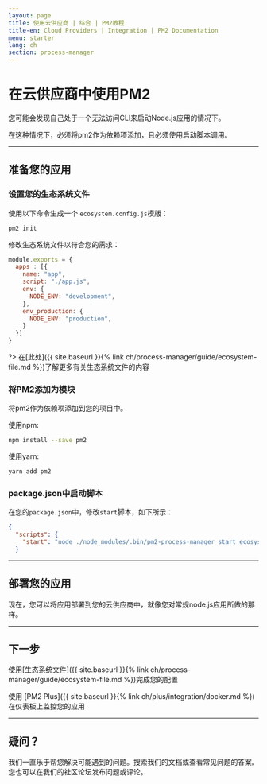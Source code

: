 ```yaml
---
layout: page
title: 使用云供应商 | 综合 | PM2教程
title-en: Cloud Providers | Integration | PM2 Documentation
menu: starter
lang: ch
section: process-manager
---
```


# 在云供应商中使用PM2

您可能会发现自己处于一个无法访问CLI来启动Node.js应用的情况下。

在这种情况下，必须将pm2作为依赖项添加，且必须使用启动脚本调用。

---

## 准备您的应用

### 设置您的生态系统文件

使用以下命令生成一个 `ecosystem.config.js`模版：

```bash
pm2 init
```

修改生态系统文件以符合您的需求：

```javascript
module.exports = {
  apps : [{
    name: "app",
    script: "./app.js",
    env: {
      NODE_ENV: "development",
    },
    env_production: {
      NODE_ENV: "production",
    }
  }]
}
```

?> 在[此处]({{ site.baseurl }}{% link ch/process-manager/guide/ecosystem-file.md %})了解更多有关生态系统文件的内容

### 将PM2添加为模块

将pm2作为依赖项添加到您的项目中。

使用npm:

```bash
npm install --save pm2
```

使用yarn:

```bash
yarn add pm2
```

### package.json中启动脚本

在您的`package.json`中，修改`start`脚本，如下所示：

```json
{
  "scripts": {
    "start": "node ./node_modules/.bin/pm2-process-manager start ecosystem.config.js --env production"
  }
```

---

## 部署您的应用

现在，您可以将应用部署到您的云供应商中，就像您对常规node.js应用所做的那样。

---

## 下一步

使用[生态系统文件]({{ site.baseurl }}{% link ch/process-manager/guide/ecosystem-file.md %})完成您的配置

使用 [PM2 Plus]({{ site.baseurl }}{% link ch/plus/integration/docker.md %})在仪表板上监控您的应用

---

## 疑问？

我们一直乐于帮您解决可能遇到的问题。搜索我们的文档或查看常见问题的答案。您也可以在我们的社区论坛发布问题或评论。